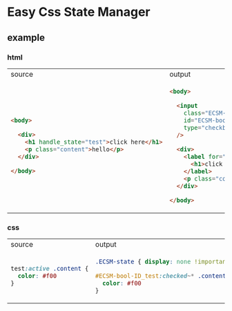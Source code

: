 # Easy Css State Manager

## example

### html

<table>

<tr>
<td>

<img width=400/>
source

</td>
<td>

<img width=400/>
output

</td>
</tr>

<tr>
<td>


```html
<body>

  <div>
    <h1 handle_state="test">click here</h1>
    <p class="content">hello</p>
  </div>

</body>
```

</td>

<td>

```html
<body>

  <input
    class="ECSM-state"
    id="ECSM-bool-ID_test"
    type="checkbox"
  />

  <div>
    <label for="ECSM-bool-ID_test">
      <h1>click here</h1>
    </label>
    <p class="content">hello</p>
  </div>

</body>
```

</td>
</tr>


</table>

### css

<table>

<tr>
<td>

<img width=400/>
source

</td>
<td>

<img width=400/>
output

</td>
</tr>

<tr>
<td>


```css
test:active .content {
  color: #f00
}
```

</td>

<td>


```css
.ECSM-state { display: none !important }

#ECSM-bool-ID_test:checked~* .content {
  color: #f00
}
```

</td>
</tr>


</table>

